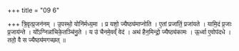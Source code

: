 +++
title = "09 6"

+++
त्रि॒वृत्प्र॒जन॑नम् । उ॒पस्थो॒ योनि॑र्मध्य॒मा । प्र यशो॒ ज्यैष्ठ्य॑माप्नोति । ए॒तां प्रजा॑तिं॒ प्रजा॑यते । यामि॒दं प्र॒जाः  प्र॒जाय॑न्ते । यो᳚ऽग्निन्ना॑चिके॒तञ्चि॑नु॒ते । य उ॑ चैनमे॒वव्ँ वेद॑ । अथ॑ हैन॒मिन्द्रो॒ ज्यैष्ठ्य॑कामः । ऊ॒र्ध्वा ए॒वोप॑दधे ।  ततो॒ वै स ज्यैष्ठ्य॑मगच्छत् ॥

